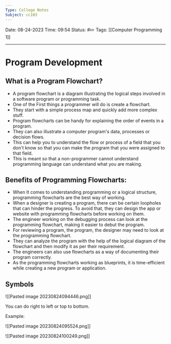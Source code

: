 ```yaml
---
Type: College Notes
Subject: cc103
---
```

Date: 08-24-2023
Time: 09:54
Status: #✏️
Tags: [[Computer Programming 1]]

----
# Program Development

## What is a Program Flowchart?
- A program flowchart is a diagram illustrating the logical steps involved in a software program or programming task. 
- One of the First things a programmer will do is create a flowchart.
- They start with a simple process map and quickly add more complex stuff.
- Program flowcharts can be handy for explaining the order of events in a program.
- They can also illustrate a computer program's data, processes or decision flows.
- This can help you to understand the flow or process of a field that you don't know so that you can make the program that you were assigned to that field. 
- This is meant so that a non-programmer cannot understand programming language can understand what you are making. 
## Benefits of Programming Flowcharts:
- When It comes to understanding programming or a logical structure, programming flowcharts are the best way of working. 
- When a designer is creating a program, there can be certain loopholes that can hinder the progress. To avoid that, they can design the app or website with programming flowcharts before working on them. 
- The engineer working on the debugging process can look at the programming flowchart, making it easier to debut the program.
- For reviewing a program, the program, the designer may need to look at the programming flowchart.
- They can analyze the program with  the help of the logical diagram of the flowchart and then modify it as per their requirement. 
- The engineers can also use flowcharts as a way of documenting their program correctly.
- As the programming flowcharts working as blueprints, it is time-efficient while creating a new program or application. 
## Symbols 
![[Pasted image 20230824094446.png]]

You can do right to left or top to bottom.

Example:

![[Pasted image 20230824095524.png]]

![[Pasted image 20230824100249.png]]

